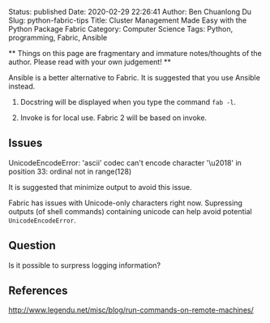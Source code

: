 Status: published
Date: 2020-02-29 22:26:41
Author: Ben Chuanlong Du
Slug: python-fabric-tips
Title: Cluster Management Made Easy with the Python Package Fabric
Category: Computer Science
Tags: Python, programming, Fabric, Ansible

**
Things on this page are
fragmentary and immature notes/thoughts of the author.
Please read with your own judgement!
**

Ansible is a better alternative to Fabric. 
It is suggested that you use Ansible instead.

1. Docstring will be displayed when you type the command `fab -l`.

2. Invoke is for local use.
    Fabric 2 will be based on invoke. 

## Issues

UnicodeEncodeError: 'ascii' codec can't encode character '\u2018' in position 33: ordinal not in range(128)

It is suggested that minimize output to avoid this issue. 

Fabric has issues with Unicode-only characters right now. 
Supressing outputs (of shell commands) containing unicode can help avoid potential `UnicodeEncodeError`.

## Question

Is it possible to surpress logging information?

## References

http://www.legendu.net/misc/blog/run-commands-on-remote-machines/
